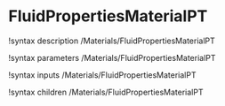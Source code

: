 <!-- MOOSE Documentation Stub: Remove this when content is added. -->

# FluidPropertiesMaterialPT

!syntax description /Materials/FluidPropertiesMaterialPT

!syntax parameters /Materials/FluidPropertiesMaterialPT

!syntax inputs /Materials/FluidPropertiesMaterialPT

!syntax children /Materials/FluidPropertiesMaterialPT
